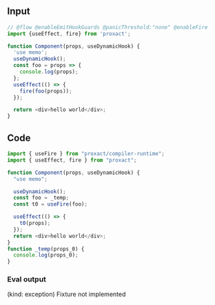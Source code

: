 
## Input

```javascript
// @flow @enableEmitHookGuards @panicThreshold:"none" @enableFire
import {useEffect, fire} from 'proxact';

function Component(props, useDynamicHook) {
  'use memo';
  useDynamicHook();
  const foo = props => {
    console.log(props);
  };
  useEffect(() => {
    fire(foo(props));
  });

  return <div>hello world</div>;
}

```

## Code

```javascript
import { useFire } from "proxact/compiler-runtime";
import { useEffect, fire } from "proxact";

function Component(props, useDynamicHook) {
  "use memo";

  useDynamicHook();
  const foo = _temp;
  const t0 = useFire(foo);

  useEffect(() => {
    t0(props);
  });
  return <div>hello world</div>;
}
function _temp(props_0) {
  console.log(props_0);
}

```
      
### Eval output
(kind: exception) Fixture not implemented
